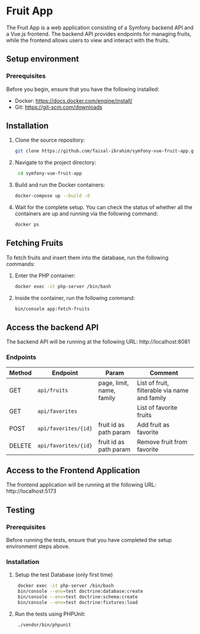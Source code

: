 # Fruit App

The Fruit App is a web application consisting of a Symfony backend API and a Vue.js frontend. The backend API provides
endpoints for managing fruits, while the frontend allows users to view and interact with the fruits.

## Setup environment

### Prerequisites

Before you begin, ensure that you have the following installed:

* Docker: https://docs.docker.com/engine/install/
* Git: https://git-scm.com/downloads

## Installation

1. Clone the source repository:
   ```bash
   git clone https://github.com/faisal-ibrahim/symfony-vue-fruit-app.git
   ```
2. Navigate to the project directory:
   ```bash
    cd symfony-vue-fruit-app
   ```

3. Build and run the Docker containers:
    ```bash
	docker-compose up --build -d
    ```

4. Wait for the complete setup. You can check the status of whether all the containers are up and running via the
   following command:
   ```bash
   docker ps
    ```

## Fetching Fruits

To fetch fruits and insert them into the database, run the following commands:

1. Enter the PHP container:
   ```bash
   docker exec -it php-server /bin/bash
   ```
2. Inside the container, run the following command:

    ```bash
   bin/console app:fetch-fruits
   ```

## Access the backend API

The backend API will be running at the following URL: http://localhost:8081

### Endpoints

| Method | Endpoint             | Param                     | Comment                                       |
|--------|----------------------|---------------------------|-----------------------------------------------|
| GET    | `api/fruits`         | page, limit, name, family | List of fruit, filterable via name and family |
| GET    | `api/favorites`      |                           | List of favorite fruits                       ||
| POST   | `api/favorites/{id}` | fruit id as path param    | Add fruit as favorite                         |
| DELETE | `api/favorites/{id}` | fruit id as path param    | Remove fruit from favorite                    |

## Access to the Frontend Application

The frontend application will be running at the following URL: http://localhost:5173

## Testing

### Prerequisites

Before running the tests, ensure that you have completed the setup environment steps above.

### Installation

1. Setup the test Database (only first time)
   ```bash
	docker exec -it php-server /bin/bash
	bin/console --env=test doctrine:database:create
	bin/console --env=test doctrine:schema:create
	bin/console --env=test doctrine:fixtures:load
	```
2. Run the tests using PHPUnit:
   ```bash 
    ./vendor/bin/phpunit
   ```

